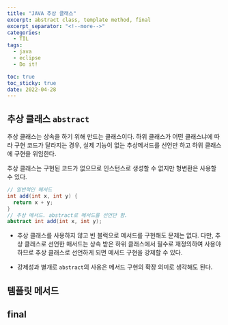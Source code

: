 ```yaml
---
title: "JAVA 추상 클래스"
excerpt: abstract class, template method, final
excerpt_separator: "<!--more-->"
categories:
  - TIL
tags:
  - java
  - eclipse
  - Do it!

toc: true
toc_sticky: true
date: 2022-04-28
---
```


## 추상 클래스 `abstract`

추상 클래스는 상속을 하기 위해 만드는 클래스이다. 하위 클래스가 어떤 클래스냐에 따라 구현 코드가 달라지는 경우, 실제 기능이 없는 추상메서드를 선언만 하고 하위 클래스에 구현을 위임한다.

추상 클래스는 구현된 코드가 없으므로 인스턴스로 생성할 수 없지만 형변환은 사용할 수 있다.

```java
// 일반적인 메서드
int add(int x, int y) {
  return x + y;
}
// 추상 메서드. abstract로 메서드를 선언만 함.
abstract int add(int x, int y);
```

- 추상 클래스를 사용하지 않고 빈 블럭으로 메서드를 구현해도 문제는 없다. 다만, 추상 클래스로 선언한 매서드는 상속 받은 하위 클래스에서 필수로 재정의하여 사용야 하므로 추상 클래스로 선언하게 되면 메서드 구현을 강제할 수 있다.

- 강제성과 별개로 `abstract`의 사용은 메서드 구현의 확장 의미로 생각해도 된다.

## 템플릿 메서드

## final
